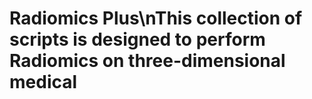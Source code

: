 # Radiomics Plus\nThis collection of scripts is designed to perform Radiomics on three-dimensional medical 